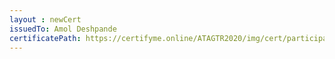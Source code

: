 ```yaml
--- 
layout : newCert 
issuedTo: Amol Deshpande 
certificatePath: https://certifyme.online/ATAGTR2020/img/cert/participant/AmolDeshpande_1d3cf.png
--- 
```


